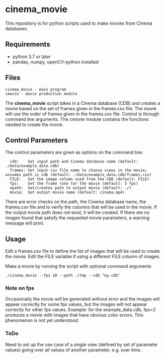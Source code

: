 # cinema_movie

This repository is for python scripts used to make movies from Cinema databases.

## Requirements

- python 3.7 or later
- pandas, numpy, openCV-python installed

## Files

```
cinema_movie - main program
cmovie - movie production module
```

The **cinema_movie** script takes in a Cinema database (CDB) and creates a movie based on the set of frames given in the frames.csv file.  The movie will use the order of frames given in the frames.csv file.  Control is through command line arguments.   The cmovie module contains the functions needed to create the movie.  

## Control Parameters
The control parameters are given as options on the command line:

```
  cdb:    Set input path and Cinema database name (default: ./data/example_data.cdb)
  frames: Set input csv file name to choose views in the movie; assumes path is cdb (default: ./data/example_data.cdb/frames.csv)
  FILE:   Set the image column used from the CDB (default: FILE)
  fps:    Set the frame rate for the movie (default: 5 fps)
  opath:  Set/creates path to output movie (default: ./)
  movie:  Set output movie name (default: cinema.mp4)

```

There are error checks on the path, the Cinema database name, the frames.csv file and to verify the columns that will be used in the movie.  If the output movie path does not exist, it will be created.  If there are no images found that satisfy the requested movie parameters, a warning message will print.  

## Usage

Edit a frames.csv file to define the list of images that will be used to create the movie.  Edit the FILE variable if using a different FILE column of images.

Make a movie by running the script with optional command arguments

```
./cinema_movie --fps 10 --path ./tmp --cdb "my.cdb"

```

### Note on fps
Occasionally the movie will be generated without error and the images will appear correctly for some fps values, but the images will not appear correctly for other fps values.   Example: for the example_data.cdb, fps=2 produces a movie with images that have obvious color errors.  This phenomenon is not yet understood.

### ToDo

Need to set up the use case of a single view (defined by set of parameter values) going over all values of another parameter, e.g. over time.  
